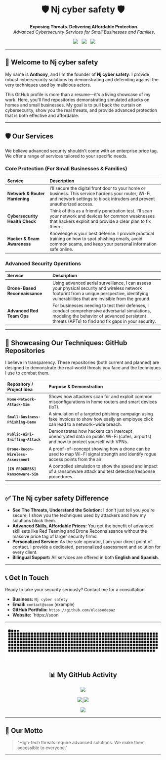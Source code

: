 <h1 align="center">🛡️ Nj cyber safety 🛡️</h1>
<p align="center">
  <strong>Exposing Threats. Delivering Affordable Protection.</strong><br>
  <em>Advanced Cybersecurity Services for Small Businesses and Families.</em>
</p>

<p align="center">
  <a href="#-our-services"><img src="https://img.shields.io/badge/Advanced%20Red%20Team%20Ops-red?style=for-the-badge&logo=gnu-emacs" /></a>
  <a href="#-our-services"><img src="https://img.shields.io/badge/Drone%20Reconnaissance-blue?style=for-the-badge&logo=dji" /></a>
  <a href="#-the-nj-cyber-safety-difference"><img src="https://img.shields.io/badge/Affordable%20Security-brightgreen?style=for-the-badge&logo=handshake" /></a>
</p>

---

## 👋 Welcome to Nj cyber safety

My name is **Anthony**, and I'm the founder of **Nj cyber safety**. I provide robust cybersecurity solutions by demonstrating and defending against the very techniques used by malicious actors.

This GitHub profile is more than a resume—it's a living showcase of my work. Here, you'll find repositories demonstrating simulated attacks on homes and small businesses. My goal is to pull back the curtain on cybersecurity, show you the real threats, and provide advanced protection that is both effective and affordable.

---

## 🛡️ Our Services

We believe advanced security shouldn't come with an enterprise price tag. We offer a range of services tailored to your specific needs.

### Core Protection (For Small Businesses & Families)
| Service | Description |
| :--- | :--- |
| **Network & Router Hardening** | I'll secure the digital front door to your home or business. This service hardens your router, Wi-Fi, and network settings to block intruders and prevent unauthorized access. |
| **Cybersecurity Health Check** | Think of this as a friendly penetration test. I'll scan your network and devices for common weaknesses that hackers exploit and provide a clear plan to fix them. |
| **Hacker & Scam Awareness** | Knowledge is your best defense. I provide practical training on how to spot phishing emails, avoid common scams, and keep your personal information safe online. |

### Advanced Security Operations
| Service | Description |
| :--- | :--- |
| **Drone-Based Reconnaissance** | Using advanced aerial surveillance, I can assess your physical security and wireless network footprint from a unique perspective, identifying vulnerabilities that are invisible from the ground. |
| **Advanced Red Team Ops** | For businesses needing to test their defenses, I conduct comprehensive adversarial simulations, modeling the behavior of advanced persistent threats (APTs) to find and fix gaps in your security. |

---

## 👾 Showcasing Our Techniques: GitHub Repositories

I believe in transparency. These repositories (both current and planned) are designed to demonstrate the real-world threats you face and the techniques I use to combat them.

| Repository / Project Idea | Purpose & Demonstration |
| :--- | :--- |
| **`Home-Network-Attack-Sim`** | Shows how attackers scan for and exploit common misconfigurations in home routers and smart devices (IoT). |
| **`Small-Business-Phishing-Demo`** | A simulation of a targeted phishing campaign using fake invoices to show how easily an employee click can lead to a network-wide breach. |
| **`Public-WiFi-Sniffing-Attack`** | Demonstrates how hackers can intercept unencrypted data on public Wi-Fi (cafes, airports) and how to protect yourself with VPNs. |
| **`Drone-Recon-Wireless-Assessment`** | A proof-of-concept showing how a drone can be used to map Wi-Fi signal strength and identify rogue access points from the air. |
| **`[IN PROGRESS] Ransomware-Sim`** | A controlled simulation to show the speed and impact of a ransomware attack and test detection/response procedures. |


---

## ✅ The Nj cyber safety Difference

* **See The Threats, Understand the Solution:** I don't just tell you you're secure; I show you the techniques used by attackers and how my solutions block them.
* **Advanced Skills, Affordable Prices:** You get the benefit of advanced skill sets like Red Teaming and Drone Reconnaissance without the massive price tag of larger security firms.
* **Personalized Service:** As the sole operator, I am your direct point of contact. I provide a dedicated, personalized assessment and solution for every client.
* **Bilingual Support:** All services are offered in both **English and Spanish**.

---

## 📞 Get In Touch

Ready to take your security seriously? Contact me for a consultation.

- **Business:** `Nj cyber safety`
- **Email:** `contact@soon` (example)
- **GitHub Portfolio:** `https://github.com/elcasodepaz`
- **Website:** `https://soon
---

<p align="center">
<img src="https://raw.githubusercontent.com/elcasodepaz/Elcasodepaz/output/github-contribution-grid-snake.svg" />
</p>

<h2 align="center">📊 My GitHub Activity</h2>

<p align="center">
<img src="https://github-profile-trophy.vercel.app/?username=elcasodepaz&theme=matrix" />
</p>

<p align="center">
<a href="http://www.github.com/elcasodepaz">
<img src="https://github-readme-stats.vercel.app/api?username=elcasodepaz&show_icons=true&count_private=true&title_color=00ff9c&text_color=00ff9c&icon_color=00ff9c&bg_color=000000&hide_border=true" />
</a>
<a href="http://www.github.com/elcasodepaz">
<img src="https://github-readme-streak-stats.herokuapp.com/?user=elcasodepaz&stroke=00ff9c&background=000000&ring=00ff9c&fire=00ff9c&currStreakNum=00ff9c&currStreakLabel=00ff9c&sideNums=00ff9c&sideLabels=00ff9c&dates=00ff9c&hide_border=true" />
</a>
</p>

<p align="center">
<img src="https://github-readme-activity-graph.cyclic.app/graph?username=elcasodepaz&bg_color=000000&color=00ff9c&line=00ff9c&point=00ff9c&area=true&hide_border=true" />
</p>

---

## 🧠 Our Motto

> "High-tech threats require advanced solutions. We make them accessible to everyone."
---

